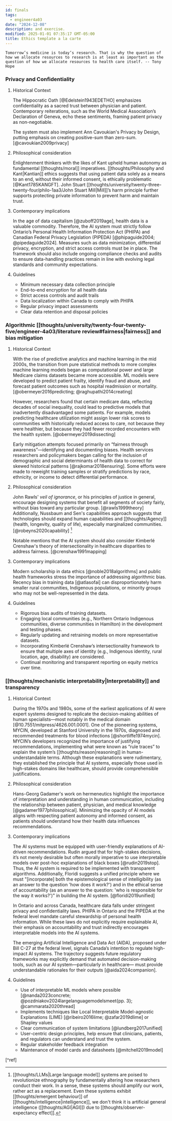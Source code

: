 ```yaml
---
id: finals
tags:
  - engineer4a03
date: "2024-12-08"
description: and exercise.
modified: 2025-01-01 07:35:17 GMT-05:00
title: Ethics template a la carte
---
```


```quotes
Tomorrow’s medicine is today’s research. That is why the question of how we allocate resources to research is at least as important as the question of how we allocate resources to health care itself. -- Tony Hope
```

### Privacy and Confidentiality

1. Historical Context

   The Hippocratic Oath [@Edelstein1943EDETHO] emphasizes confidentiality as a sacred trust between physician and patient. Contemporary reiterations, such as the World Medical Association’s Declaration of Geneva, echo these sentiments, framing patient privacy as non-negotiable.

   The system must also implement Ann Cavoukian's Privacy by Design, putting emphasis on creating positive-sum than zero-sum. [@cavoukian2009privacy]

2. Philosophical consideration

   Enlightenment thinkers with the likes of Kant upheld human autonomy as fundamental [[thoughts/moral]] imperatives. [[thoughts/Philosophy and Kant|Kantian]] ethics suggests that
   using patient data solely as a means to an end, without their informed consent, is ethically problematic [@Kant1785KANGFT]. John Stuart [[thoughts/university/twenty-three-twenty-four/philo-1aa3/John Stuart Mill|Mill]]’s harm principle further
   supports protecting private information to prevent harm and maintain trust.

3. Contemporary implications

   In the age of data capitalism [@zuboff2019age], health data is a valuable commodity. Therefore, the AI system must strictly follow Ontario’s Personal Health Information Protection Act (PHIPA) and Canadian Federal Privacy Legislation (PIPEDA) [@phipaguide2004; @pipedaguide2024].
   Measures such as data minimization, differential privacy, encryption, and strict access controls must be in place. The framework should also include ongoing compliance checks and audits to ensure data-handling practices remain in line with evolving legal standards and community expectations.

4. Guidelines

   - Minimum necessary data collection principle
   - End-to-end encryption for all health data
   - Strict access controls and audit trails
   - Data localization within Canada to comply with PHIPA
   - Regular privacy impact assessments
   - Clear data retention and disposal policies

### Algorithmic [[thoughts/university/twenty-four-twenty-five/engineer-4a03/literature review#fairness|fairness]] and bias mitigation

1. Historical Context

   With the rise of predictive analytics and machine learning in the mid 2000s, the transition from pure statistical methods to more complex machine learning models began as computational power and large Medicare claims datasets became more accessible.
   ML models were developed to predict patient frailty, identify fraud and abuse, and forecast patient outcomes such as hospital readmission or mortality. [@obermeyer2016predicting; @raghupathi2014creating]

   However, researchers found that certain medicare data, reflecting decades of social inequality, could lead to predictive models that inadvertently disadvantaged some patients. For example, models predicting healthcare utilization might assign lower risk scores to communities with historically reduced access to care, not because they were healthier, but because they had fewer recorded encounters with the health system. [@obermeyer2019dissecting]

   Early mitigation attempts focused primarily on “fairness through awareness”—identifying and documenting biases. Health services researchers and policymakers began calling for the inclusion of demographic and social determinants of health data to correct for skewed historical patterns [@rajkomar2018ensuring].
   Some efforts were made to reweight training samples or stratify predictions by race, ethnicity, or income to detect differential performance.

2. Philosophical consideration

   John Rawls' _veil of ignorance_, or his principles of justice in general, encourage designing systems that benefit all segments of society fairly, without bias toward any particular group. [@rawls1999theory]
   Additionally, Nussbaum and Sen's capabilities approach suggests that technologies should expand human capabilities and [[thoughts/Agency]] (health, longevity, quality of life), especially marginalized communities. [@robeyns2020capability] [^emergent]

   Notable mentions that the AI system should also consider Kimberlé Crenshaw's theory of intersectionality in healthcare disparities to address fairness. [@crenshaw1991mapping]

[^emergent]:
    [[thoughts/LLMs|Large language model]] systems are poised to revolutionize ethnography by fundamentally altering how researchers conduct their work. In a sense, these systems should amplify our work, rather act as a replacement.
    Even these systems exhibit [[thoughts/emergent behaviour]] of [[thoughts/intelligence|intelligence]], we don't think it is artificial general intelligence ([[thoughts/AGI|AGI]]) due to [[thoughts/observer-expectancy effect]].

3. Contemporary implications

   Modern scholarship in data ethics [@noble2018algorithms] and public health frameworks stress the importance of addressing algorithmic bias. Recency bias in training data [@atlasofai] can disproportionately harm smaller rural communities, Indigenous populations, or minority groups
   who may not be well-represented in the data.

4. Guidelines

   - Rigorous bias audits of training datasets.
   - Engaging local communities (e.g., Northern Ontario Indigenous communities, diverse communities in Hamilton) in the development and testing phases.
   - Regularly updating and retraining models on more representative datasets.
   - Incorporating Kimberlé Crenshaw’s intersectionality framework to ensure that multiple axes of identity (e.g., Indigenous identity, rural location, age, disability) are considered.
   - Continual monitoring and transparent reporting on equity metrics over time.

### [[thoughts/mechanistic interpretability|Interpretability]] and transparency

1. Historical Context

   During the 1970s and 1980s, some of the earliest applications of AI were expert systems designed to replicate the decision-making abilities of human specialists—most notably in the medical domain [@10.7551/mitpress/4626.001.0001].
   One of the pioneering systems, MYCIN, developed at Stanford University in the 1970s, diagnosed and recommended treatments for blood infections [@shortliffe1974mycin].
   MYCIN’s developers recognized the importance of justifying recommendations, implementing what were known as “rule traces” to explain the system’s [[thoughts/reason|reasoning]]
   in human-understandable terms. Although these explanations were rudimentary, they established the principle that AI systems, especially those used in high-stakes domains
   like healthcare, should provide comprehensible justifications.

2. Philosophical consideration

   Hans-Georg Gadamer's work on hermeneutics highlight the importance of interpretation and understanding in human communication, including the relationship between patient, physician, and medical knowledge [@gadamer1977philosophical].
   Minimizing the opacity of AI models aligns with respecting patient autonomy and informed consent, as patients should understand how their health data influences recommendations.

3. Contemporary implications

   The AI systems must be equipped with user-friendly explanations of AI-driven recommendations. Rudin argued that for high-stakes decisions, it’s not merely desirable but often morally imperative to use interpretable models over post-hoc explanations of black boxes [@rudin2019stop].
   Thus, the AI system is required to be implemented with transparent algorithms. Additionally, Floridi suggests a unified principle where we must "[incorporate] both the epistemological sense of intelligibility (as an answer to the question 'how does it work?') and in the ethical sense of accountability (as an answer to the question: 'who is responsible for the way it works?')" in building the AI system. [@floridi2019unified]

   In Ontario and across Canada, healthcare data falls under stringent privacy and confidentiality laws. PHIPA in Ontario and the PIPEDA at the federal level mandate careful stewardship of personal health information.
   While these laws do not explicitly require explainable AI, their emphasis on accountability and trust indirectly encourages interpretable models into the AI systems.

   The emerging Artificial Intelligence and Data Act (AIDA), proposed under Bill C-27 at the federal level, signals Canada’s intention to regulate high-impact AI systems.
   The trajectory suggests future regulatory frameworks may explicitly demand that automated decision-making tools, such as our AI system—particularly in healthcare— must provide understandable rationales for their outputs [@aida2024companion].

4. Guidelines

   - Use of interpretable ML models where possible [@nanda2023concrete; @pozdniakov2024largelanguagemodelsmeet{pp. 3}; @cammarata2020thread]
   - Implements techniques like Local Interpretable Model-agnostic Explanations (LIME) [@ribeiro2016lime; @zafar2019dlime] or Shapley values
   - Clear communication of system limitations [@lundberg2017unified]
   - User-centric design principles, help ensure that clinicians, patients, and regulators can understand and trust the system.
   - Regular stakeholder feedback integration
   - Maintenance of model cards and datasheets [@mitchell2019model]

[^ref]
